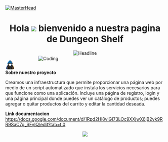 [![MasterHead](https://i.pinimg.com/originals/77/ca/a3/77caa32884d735d439ade45ba37feaf2.gif)](https://arjuncvinod.github.io)
<h1 align="center">Hola <img src="https://media.giphy.com/media/hvRJCLFzcasrR4ia7z/giphy.gif" width="35"> bienvenido a nuestra pagina de Dungeon Shelf</h1>
 
<div align=center>
        <img src="https://readme-typing-svg.herokuapp.com?color=%236FDA44&size=32&center=true&vCenter=true&width=600&height=50&lines=Web+Developer;Computer+Science+Student;Freelancer;Open-Source+Enthusiast" alt="Headline" />
    </div>  

<img align="right" alt="Coding" width="400" src="https://octodex.github.com/images/daftpunktocat-guy.gif">



<picture><img src="https://github.com/0xAbdulKhalid/0xAbdulKhalid/raw/main/assets/mdImages/about_me.gif" width = 30px align="center"></picture> <br> **Sobre nuestro proyecto**


Creamos una infraestructura que permite proporcionar una página web por medio de un script automatizado que instala los servicios necesarios para que funcione como una aplicación. Incluye una página de registro, login y una página principal donde puedes ver un catálogo de productos; puedes agregar o quitar productos del carrito y editar la cantidad deseada.

**Link documentacion**
https://docs.google.com/document/d/1Rpd2Hl8vlGI73LOc9XXjwX6jB2vk9RR9SaC7g_SFyIQ/edit?tab=t.0

<p align="center"">
<img src="https://media.giphy.com/media/jpVnC65DmYeyRL4LHS/giphy.gif" width="20%">
</p>

